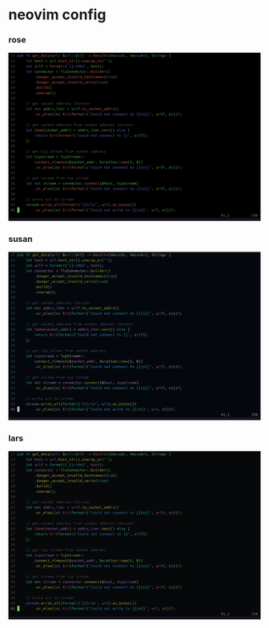 # neovim config

### rose
![rose](docs/rose.png)  

### susan
![susan](docs/susan.png)  

### lars
![lars](docs/lars.png)  

